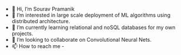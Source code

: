 - 👋 Hi, I’m Sourav Pramanik
- 👀 I’m interested in large scale deployment of ML algorithms using distributed architecture.
- 🌱 I’m currently learning relational and noSQL databases for my own projects.
- 💞️ I’m looking to collaborate on Convolutional Neural Nets.
- 📫 How to reach me - 

<!---
spcaltech/spcaltech is a ✨ special ✨ repository because its `README.md` (this file) appears on your GitHub profile.
You can click the Preview link to take a look at your changes.
--->
